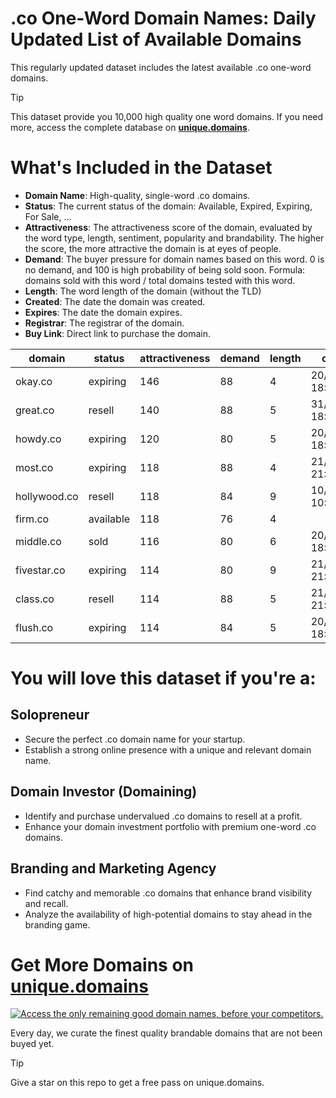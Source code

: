 
# .co One-Word Domain Names: Daily Updated List of Available Domains

This regularly updated dataset includes the latest available .co one-word domains.

> [!TIP]
> This dataset provide you 10,000 high quality one word domains.
> If you need more, access the complete database on **[unique.domains](https://unique.domains?utm_source=github&utm_medium=dataset&utm_campaign=.co&utm_content=description.top)**.

# What's Included in the Dataset

- **Domain Name**: High-quality, single-word .co domains.
- **Status**: The current status of the domain: Available, Expired, Expiring, For Sale, ...
- **Attractiveness**: The attractiveness score of the domain, evaluated by the word type, length, sentiment, popularity and brandability. The higher the score, the more attractive the domain is at eyes of people.
- **Demand**: The buyer pressure for domain names based on this word. 0 is no demand, and 100 is high probability of being sold soon. Formula: domains sold with this word / total domains tested with this word.
- **Length**: The word length of the domain (without the TLD)
- **Created**: The date the domain was created.
- **Expires**: The date the domain expires.
- **Registrar**: The registrar of the domain.
- **Buy Link**: Direct link to purchase the domain.

| domain       | status    | attractiveness | demand | length | created          | expires          | registrar        | sectors                           |
| ------------ | --------- | -------------- | ------ | ------ | ---------------- | ---------------- | ---------------- | --------------------------------- |
| okay.co      | expiring  | 146            | 88     | 4      | 20/07/2010 18:01 | 19/07/2025 23:59 | Dynadot Inc      | Business,Retail                   |
| great.co     | resell    | 140            | 88     | 5      | 31/08/2010 18:24 | 30/08/2025 23:59 | GoDaddy.com, LLC | Business,General,Media,Technology |
| howdy.co     | expiring  | 120            | 80     | 5      | 20/07/2010 18:09 | 19/07/2025 23:59 | GoDaddy.com, LLC | Technology                        |
| most.co      | expiring  | 118            | 88     | 4      | 21/07/2010 21:39 | 20/07/2025 23:59 | GoDaddy.com, LLC | Business,Media,Retail             |
| hollywood.co | resell    | 118            | 84     | 9      | 10/08/2023 10:42 | 10/08/2025 10:42 | GoDaddy.com, LLC | Entertainment,Media,Travel        |
| firm.co      | available | 118            | 76     | 4      |                  |                  |                  | Business,Finance,Law              |
| middle.co    | sold      | 116            | 80     | 6      | 20/07/2010 18:00 | 19/07/2026 23:59 | NameCheap, Inc.  | Business,Education,Media          |
| fivestar.co  | expiring  | 114            | 80     | 9      | 21/07/2010 21:54 | 20/07/2025 23:59 | GoDaddy.com, LLC | Entertainment,Hospitality,Retail  |
| class.co     | resell    | 114            | 88     | 5      | 21/07/2010 21:38 | 20/07/2026 23:59 | NameCheap, Inc.  | Business,Education,Media          |
| flush.co     | expiring  | 114            | 84     | 5      | 20/07/2010 18:00 | 19/07/2025 23:59 | Dynadot Inc      | Business,Finance,Media            |

# You will love this dataset if you're a:

## Solopreneur

- Secure the perfect .co domain name for your startup.
- Establish a strong online presence with a unique and relevant domain name.

## Domain Investor (Domaining)

- Identify and purchase undervalued .co domains to resell at a profit.
- Enhance your domain investment portfolio with premium one-word .co domains.

## Branding and Marketing Agency

- Find catchy and memorable .co domains that enhance brand visibility and recall.
- Analyze the availability of high-potential domains to stay ahead in the branding game.

# Get More Domains on [unique.domains](https://unique.domains?utm_source=github&utm_medium=dataset&utm_campaign=.co&utm_content=description.bottom)

[![Access the only remaining good domain names, before your competitors.](https://github.co/UniqueDomains/co-oneword-domains/blob/main/unique.domains.jpg?raw=true)](https://unique.domains?utm_source=github&utm_medium=dataset&utm_campaign=.co&utm_content=description.image)

Every day, we curate the finest quality brandable domains that are not been buyed yet.

> [!TIP]
> Give a star on this repo to get a free pass on unique.domains.
        